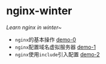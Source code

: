 # nginx-winter

_Learn nginx in winter~_

*   `nginx`的基本操作 [demo-0](./demo-0)
*   `nginx`配置域名虚拟服务器 [demo-1](./demo-1)
*   `nginx`使用`include`引入配置 [demo-2](./demo-2)
